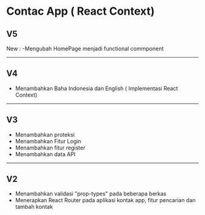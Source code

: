 # Contac App ( React Context)

V5
---
New :
-Mengubah HomePage menjadi functional commponent



----------------------------------------------------------------
V4
---
- Menambahkan Baha Indonesia dan English ( Implementasi React Context)

----------------------------------------------------------------
V3
---
- Menambahkan proteksi
- Menambahkan Fitur Login
- Menambahkan fitur register
- Menambahkan data API


----------------------------------------------------------------
V2
---
- Menambahkan validasi "prop-types" pada beberapa berkas
- Menerapkan React Router pada aplikasi kontak app, fitur pencarian dan tambah kontak